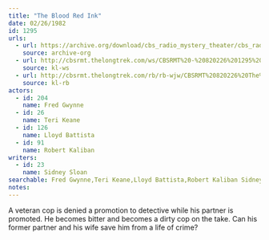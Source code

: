 ```yaml
---
title: "The Blood Red Ink"
date: 02/26/1982
id: 1295
urls: 
  - url: https://archive.org/download/cbs_radio_mystery_theater/cbs_radio_mystery_theater-1251-1300.zip/cbs_radio_mystery_theater-1251-1300%2Fcbsrmt_1295_the_blood_red_ink.mp3
    source: archive-org
  - url: http://cbsrmt.thelongtrek.com/ws/CBSRMT%20-%20820226%201295%20The%20Blood%20Red%20Ink_ws.mp3
    source: kl-ws
  - url: http://cbsrmt.thelongtrek.com/rb/rb-wjw/CBSRMT%20820226%20The%20Blood%20Red%20Ink_wjw.mp3
    source: kl-rb
actors:  
  - id: 204
    name: Fred Gwynne  
  - id: 26
    name: Teri Keane  
  - id: 126
    name: Lloyd Battista  
  - id: 91
    name: Robert Kaliban
writers:  
  - id: 23
    name: Sidney Sloan
searchable: Fred Gwynne,Teri Keane,Lloyd Battista,Robert Kaliban Sidney Sloan
notes:  
---
```

A veteran cop is denied a promotion to detective while his partner is promoted. He becomes bitter and becomes a dirty cop on the take. Can his former partner and his wife save him from a life of crime?